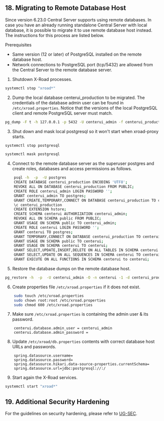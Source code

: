 ## 18. Migrating to Remote Database Host

Since version 6.23.0 Central Server supports using remote databases. In case you have an already running standalone Central Server with local database, it is possible to migrate it to use remote database host instead. The instructions for this process are listed below.

Prerequisites

* Same version (12 or later) of PostgreSQL installed on the remote database host.
* Network connections to PostgreSQL port (tcp/5432) are allowed from the Central Server to the remote database server.

1. Shutdown X-Road processes.

```bash
systemctl stop "xroad*"
```

2. Dump the local database centerui_production to be migrated. The credentials of the database admin user can be found in `/etc/xroad.properties`. Notice that the versions of the local PostgreSQL client and remote PostgreSQL server must match.

```bash
pg_dump -F t -h 127.0.0.1 -p 5432 -U centerui_admin -f centerui_production.dat centerui_production
```

3. Shut down and mask local postgresql so it won't start when xroad-proxy starts.

```bash
systemctl stop postgresql
```

```bash
systemctl mask postgresql
```

4. Connect to the remote database server as the superuser postgres and create roles, databases and access permissions as follows.

```bash
    psql -h  -p  -U postgres
    CREATE DATABASE centerui_production ENCODING 'UTF8';
    REVOKE ALL ON DATABASE centerui_production FROM PUBLIC;
    CREATE ROLE centerui_admin LOGIN PASSWORD '';
    GRANT centerui_admin TO postgres;
    GRANT CREATE,TEMPORARY,CONNECT ON DATABASE centerui_production TO centerui_admin;
    \c centerui_production
    CREATE EXTENSION hstore;
    CREATE SCHEMA centerui AUTHORIZATION centerui_admin;
    REVOKE ALL ON SCHEMA public FROM PUBLIC;
    GRANT USAGE ON SCHEMA public TO centerui_admin;
    CREATE ROLE centerui LOGIN PASSWORD '';
    GRANT centerui TO postgres;
    GRANT TEMPORARY,CONNECT ON DATABASE centerui_production TO centerui;
    GRANT USAGE ON SCHEMA public TO centerui;
    GRANT USAGE ON SCHEMA centerui TO centerui;
    GRANT SELECT,UPDATE,INSERT,DELETE ON ALL TABLES IN SCHEMA centerui TO centerui;
    GRANT SELECT,UPDATE ON ALL SEQUENCES IN SCHEMA centerui TO centerui;
    GRANT EXECUTE ON ALL FUNCTIONS IN SCHEMA centerui to centerui;
```

5. Restore the database dumps on the remote database host.

```bash
pg_restore -h  -p  -U centerui_admin -O -n centerui -1 -d centerui_production centerui_production.dat
```

6. Create properties file `/etc/xroad.properties` if it does not exist.

```bash
    sudo touch /etc/xroad.properties
    sudo chown root:root /etc/xroad.properties
    sudo chmod 600 /etc/xroad.properties
```

7. Make sure `/etc/xroad.properties` is containing the admin user & its password.

```properties
    centerui.database.admin_user = centerui_admin
    centerui.database.admin_password = 
```

8. Update `/etc/xroad/db.properties` contents with correct database host URLs and passwords.

```properties
    spring.datasource.username=
    spring.datasource.password=
    spring.datasource.hikari.data-source-properties.currentSchema=
    spring.datasource.url=jdbc:postgresql://:/
```

9. Start again the X-Road services.

```bash
systemctl start "xroad*"
```

## 19. Additional Security Hardening

For the guidelines on security hardening, please refer to [UG-SEC](ug-sec_x_road_security_hardening.md).